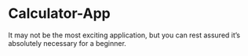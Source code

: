 # Calculator-App

It may not be the most exciting application, but you can rest assured it’s absolutely necessary for a beginner.

